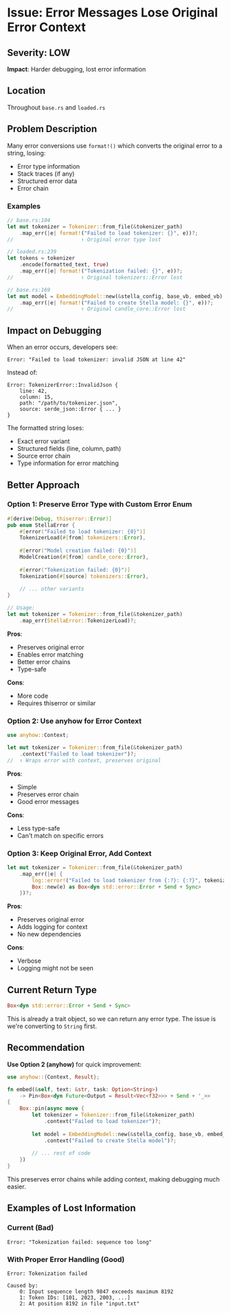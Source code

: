 # Issue: Error Messages Lose Original Error Context

## Severity: LOW
**Impact**: Harder debugging, lost error information

## Location
Throughout `base.rs` and `loaded.rs`

## Problem Description

Many error conversions use `format!()` which converts the original error to a string, losing:
- Error type information
- Stack traces (if any)
- Structured error data
- Error chain

### Examples

```rust
// base.rs:104
let mut tokenizer = Tokenizer::from_file(&tokenizer_path)
    .map_err(|e| format!("Failed to load tokenizer: {}", e))?;
//                      ↑ Original error type lost
```

```rust
// loaded.rs:239
let tokens = tokenizer
    .encode(formatted_text, true)
    .map_err(|e| format!("Tokenization failed: {}", e))?;
//                      ↑ Original tokenizers::Error lost
```

```rust
// base.rs:169
let mut model = EmbeddingModel::new(&stella_config, base_vb, embed_vb)
    .map_err(|e| format!("Failed to create Stella model: {}", e))?;
//                      ↑ Original candle_core::Error lost
```

## Impact on Debugging

When an error occurs, developers see:
```
Error: "Failed to load tokenizer: invalid JSON at line 42"
```

Instead of:
```
Error: TokenizerError::InvalidJson {
    line: 42,
    column: 15,
    path: "/path/to/tokenizer.json",
    source: serde_json::Error { ... }
}
```

The formatted string loses:
- Exact error variant
- Structured fields (line, column, path)
- Source error chain
- Type information for error matching

## Better Approach

### Option 1: Preserve Error Type with Custom Error Enum

```rust
#[derive(Debug, thiserror::Error)]
pub enum StellaError {
    #[error("Failed to load tokenizer: {0}")]
    TokenizerLoad(#[from] tokenizers::Error),
    
    #[error("Model creation failed: {0}")]
    ModelCreation(#[from] candle_core::Error),
    
    #[error("Tokenization failed: {0}")]
    Tokenization(#[source] tokenizers::Error),
    
    // ... other variants
}

// Usage:
let mut tokenizer = Tokenizer::from_file(&tokenizer_path)
    .map_err(StellaError::TokenizerLoad)?;
```

**Pros**:
- Preserves original error
- Enables error matching
- Better error chains
- Type-safe

**Cons**:
- More code
- Requires thiserror or similar

### Option 2: Use anyhow for Error Context

```rust
use anyhow::Context;

let mut tokenizer = Tokenizer::from_file(&tokenizer_path)
    .context("Failed to load tokenizer")?;
//  ↑ Wraps error with context, preserves original
```

**Pros**:
- Simple
- Preserves error chain
- Good error messages

**Cons**:
- Less type-safe
- Can't match on specific errors

### Option 3: Keep Original Error, Add Context

```rust
let mut tokenizer = Tokenizer::from_file(&tokenizer_path)
    .map_err(|e| {
        log::error!("Failed to load tokenizer from {:?}: {:?}", tokenizer_path, e);
        Box::new(e) as Box<dyn std::error::Error + Send + Sync>
    })?;
```

**Pros**:
- Preserves original error
- Adds logging for context
- No new dependencies

**Cons**:
- Verbose
- Logging might not be seen

## Current Return Type

```rust
Box<dyn std::error::Error + Send + Sync>
```

This is already a trait object, so we can return any error type. The issue is we're converting to `String` first.

## Recommendation

**Use Option 2 (anyhow)** for quick improvement:

```rust
use anyhow::{Context, Result};

fn embed(&self, text: &str, task: Option<String>) 
    -> Pin<Box<dyn Future<Output = Result<Vec<f32>>> + Send + '_>>
{
    Box::pin(async move {
        let tokenizer = Tokenizer::from_file(&tokenizer_path)
            .context("Failed to load tokenizer")?;
        
        let model = EmbeddingModel::new(&stella_config, base_vb, embed_vb)
            .context("Failed to create Stella model")?;
        
        // ... rest of code
    })
}
```

This preserves error chains while adding context, making debugging much easier.

## Examples of Lost Information

### Current (Bad)
```
Error: "Tokenization failed: sequence too long"
```

### With Proper Error Handling (Good)
```
Error: Tokenization failed

Caused by:
    0: Input sequence length 9847 exceeds maximum 8192
    1: Token IDs: [101, 2023, 2003, ...]
    2: At position 8192 in file "input.txt"
```
